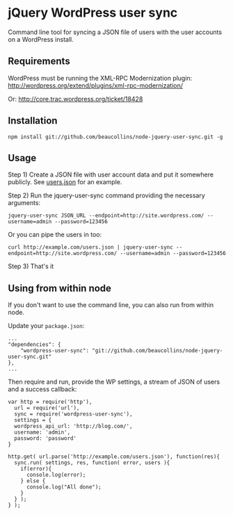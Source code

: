 jQuery WordPress user sync
==========================

Command line tool for syncing a JSON file of users with the user accounts on a WordPress install.

Requirements
------------

WordPress must be running the XML-RPC Modernization plugin:
  http://wordpress.org/extend/plugins/xml-rpc-modernization/
  
Or: http://core.trac.wordpress.org/ticket/18428

Installation
-----------------

    npm install git://github.com/beaucollins/node-jquery-user-sync.git -g

Usage
-----------------

Step 1) Create a JSON file with user account data and put it somewhere 
publicly. See [users.json][] for an example.

Step 2) Run the jquery-user-sync command providing the necessary arguments:

    jquery-user-sync JSON_URL --endpoint=http://site.wordpress.com/ --username=admin --password=123456
    
Or you can pipe the users in too:

    curl http://example.com/users.json | jquery-user-sync --endpoint=http://site.wordpress.com/ --username=admin --password=123456

Step 3) That's it

[users.json]: https://github.com/beaucollins/node-jquery-user-sync/blob/master/examples/users.json "Example JSON file for user accounts"

Using from within node
-------------------------------------

If you don't want to use the command line, you can also run from within node.

Update your <code>package.json</code>:
  
    ...
    "dependencies": {
        "wordpress-user-sync": "git://github.com/beaucollins/node-jquery-user-sync.git"
    },
    ...

Then require and run, provide the WP settings, a stream of JSON of users and a success callback:

    var http = require('http'),
      url = require('url'),
      sync = require('wordpress-user-sync'),
      settings = {
      wordpress_api_url: 'http://blog.com/',
      username: 'admin',
      password: 'password'
    }
    
    http.get( url.parse('http://example.com/users.json'), function(res){
      sync.run( settings, res, function( error, users ){
        if(error){
          console.log(error);
        } else {
          console.log("All done");
        }
      } );
    } );
    
    